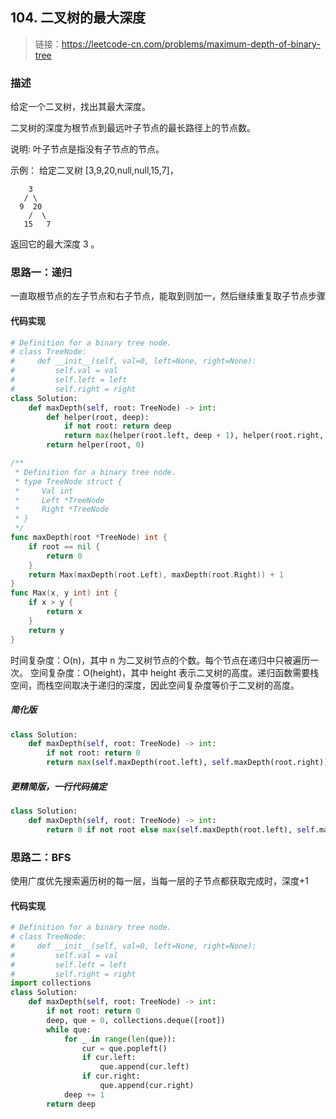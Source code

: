 ## 104. 二叉树的最大深度
>链接：https://leetcode-cn.com/problems/maximum-depth-of-binary-tree

### 描述
给定一个二叉树，找出其最大深度。

二叉树的深度为根节点到最远叶子节点的最长路径上的节点数。

说明: 叶子节点是指没有子节点的节点。

示例：
给定二叉树 [3,9,20,null,null,15,7]，
```shell
    3
   / \
  9  20
    /  \
   15   7
```
返回它的最大深度 3 。

### 思路一：递归
一直取根节点的左子节点和右子节点，能取到则加一，然后继续重复取子节点步骤
#### 代码实现
```python
# Definition for a binary tree node.
# class TreeNode:
#     def __init__(self, val=0, left=None, right=None):
#         self.val = val
#         self.left = left
#         self.right = right
class Solution:
    def maxDepth(self, root: TreeNode) -> int:
        def helper(root, deep):
            if not root: return deep
            return max(helper(root.left, deep + 1), helper(root.right, deep + 1))
        return helper(root, 0)
```
```go
/**
 * Definition for a binary tree node.
 * type TreeNode struct {
 *     Val int
 *     Left *TreeNode
 *     Right *TreeNode
 * }
 */
func maxDepth(root *TreeNode) int {
    if root == nil {
        return 0
    }
    return Max(maxDepth(root.Left), maxDepth(root.Right)) + 1
}
func Max(x, y int) int {
    if x > y {
        return x
    }
    return y
}
```
时间复杂度：O(n)，其中 n 为二叉树节点的个数。每个节点在递归中只被遍历一次。
空间复杂度：O(height)，其中 height 表示二叉树的高度。递归函数需要栈空间，而栈空间取决于递归的深度，因此空间复杂度等价于二叉树的高度。

##### 简化版
```python
class Solution:
    def maxDepth(self, root: TreeNode) -> int:
        if not root: return 0
        return max(self.maxDepth(root.left), self.maxDepth(root.right)) + 1
```
##### 更精简版，一行代码搞定
```python
class Solution:
    def maxDepth(self, root: TreeNode) -> int:
        return 0 if not root else max(self.maxDepth(root.left), self.maxDepth(root.right)) + 1
```

### 思路二：BFS
使用广度优先搜索遍历树的每一层，当每一层的子节点都获取完成时，深度+1
#### 代码实现
```python
# Definition for a binary tree node.
# class TreeNode:
#     def __init__(self, val=0, left=None, right=None):
#         self.val = val
#         self.left = left
#         self.right = right
import collections
class Solution:
    def maxDepth(self, root: TreeNode) -> int:
        if not root: return 0 
        deep, que = 0, collections.deque([root])
        while que:
            for _ in range(len(que)):
                cur = que.popleft()
                if cur.left:
                    que.append(cur.left)
                if cur.right:
                    que.append(cur.right)
            deep += 1
        return deep
```





